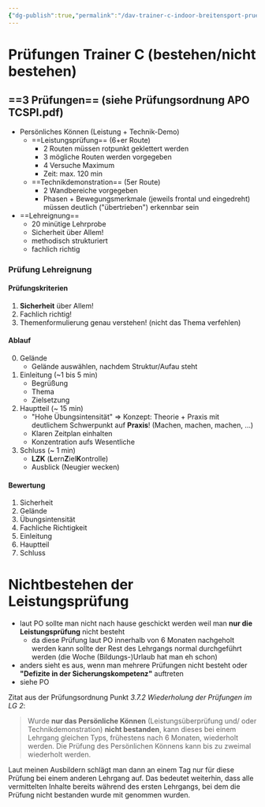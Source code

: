 ```yaml
---
{"dg-publish":true,"permalink":"/dav-trainer-c-indoor-breitensport-pruefungen/"}
---
```



# Prüfungen Trainer C (bestehen/nicht bestehen)

## ==3 Prüfungen== (siehe Prüfungsordnung APO TCSPI.pdf)

- Persönliches Können (Leistung + Technik-Demo)
	- ==Leistungsprüfung== (6+er Route)
		- 2 Routen müssen rotpunkt geklettert werden
		- 3 mögliche Routen werden vorgegeben
		- 4 Versuche Maximum
		- Zeit: max. 120 min
	- ==Technikdemonstration== (5er Route)
		- 2 Wandbereiche vorgegeben
		- Phasen + Bewegungsmerkmale (jeweils frontal und eingedreht) müssen deutlich ("übertrieben") erkennbar sein
- ==Lehreignung==
	- 20 minütige Lehrprobe
	- Sicherheit über Allem!
	- methodisch strukturiert
	- fachlich richtig

### Prüfung Lehreignung

#### Prüfungskriterien

1. **Sicherheit** über Allem!
2. Fachlich richtig!
3. Themenformulierung genau verstehen! (nicht das Thema verfehlen)

#### Ablauf

0. Gelände
	- Gelände auswählen, nachdem Struktur/Aufau steht
1. Einleitung (~1 bis 5 min)
	- Begrüßung
	- Thema
	- Zielsetzung
2. Hauptteil (~ 15 min)
	- "Hohe Übungsintensität" => Konzept: Theorie + Praxis mit deutlichem Schwerpunkt auf **Praxis**! (Machen, machen, machen, ...)
	- Klaren Zeitplan einhalten
	- Konzentration aufs Wesentliche
3. Schluss (~ 1 min)
	- **LZK** (**L**ern**Z**iel**K**ontrolle)
	- Ausblick (Neugier wecken)

#### Bewertung

1. Sicherheit
2. Gelände
3. Übungsintensität
4. Fachliche Richtigkeit
5. Einleitung
6. Hauptteil
7. Schluss

# Nichtbestehen der Leistungsprüfung

- laut PO sollte man nicht nach hause geschickt werden weil man **nur die Leistungsprüfung** nicht besteht
	- da diese Prüfung laut PO innerhalb von 6 Monaten nachgeholt werden kann sollte der Rest des Lehrgangs normal durchgeführt werden (die Woche (Bildungs-)Urlaub hat man eh schon)
- anders sieht es aus, wenn man mehrere Prüfungen nicht besteht oder **"Defizite in der Sicherungskompetenz"** auftreten
- siehe PO

Zitat aus der Prüfungsordnung Punkt *3.7.2 Wiederholung der Prüfungen im LG 2*:

> Wurde **nur das Persönliche Können** (Leistungsüberprüfung und/ oder Technikdemonstration) **nicht bestanden**, kann dieses bei einem Lehrgang gleichen Typs, frühestens nach 6 Monaten, wiederholt werden. Die Prüfung des Persönlichen Könnens kann bis zu zweimal wiederholt werden.

Laut meinen Ausbildern schlägt man dann an einem Tag nur für diese Prüfung bei einem anderen Lehrgang auf.
Das bedeutet weiterhin, dass alle vermittelten Inhalte bereits während des ersten Lehrgangs, bei dem die Prüfung nicht bestanden wurde mit genommen wurden.